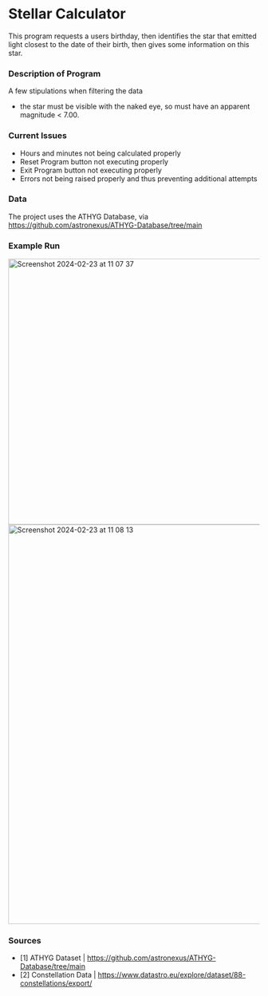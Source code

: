 # Stellar Calculator
This program requests a users birthday, then identifies the star that emitted light closest to the date of their birth, then gives some information on this star.

### Description of Program
A few stipulations when filtering the data 
- the star must be visible with the naked eye, so must have an apparent magnitude < 7.00.

### Current Issues
- Hours and minutes not being calculated properly
- Reset Program button not executing properly
- Exit Program button not executing properly
- Errors not being raised properly and thus preventing additional attempts

### Data
The project uses the ATHYG Database, via https://github.com/astronexus/ATHYG-Database/tree/main 

### Example Run
<img width="533" alt="Screenshot 2024-02-23 at 11 07 37" src="https://github.com/brengall99/stellar_calculator/assets/159880330/d8f5dbc5-3a2d-4202-9099-68f6c31122d2">

<img width="801" alt="Screenshot 2024-02-23 at 11 08 13" src="https://github.com/brengall99/stellar_calculator/assets/159880330/86a4b7d4-b1c1-4d28-9950-fe610842c0f8">

### Sources
* [1] ATHYG Dataset | https://github.com/astronexus/ATHYG-Database/tree/main
* [2] Constellation Data | https://www.datastro.eu/explore/dataset/88-constellations/export/
